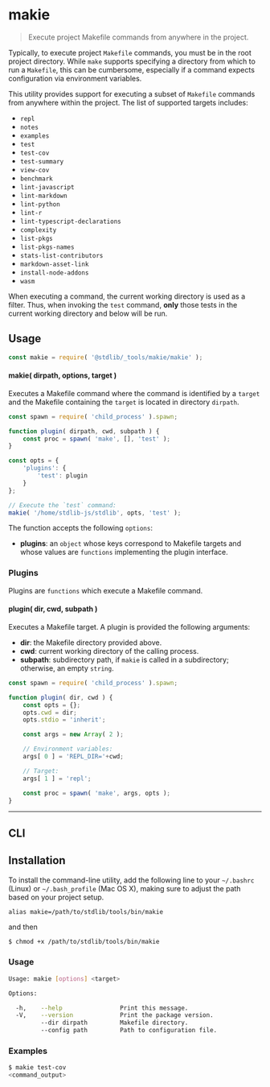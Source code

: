 <!--

@license Apache-2.0

Copyright (c) 2018 The Stdlib Authors.

Licensed under the Apache License, Version 2.0 (the "License");
you may not use this file except in compliance with the License.
You may obtain a copy of the License at

   http://www.apache.org/licenses/LICENSE-2.0

Unless required by applicable law or agreed to in writing, software
distributed under the License is distributed on an "AS IS" BASIS,
WITHOUT WARRANTIES OR CONDITIONS OF ANY KIND, either express or implied.
See the License for the specific language governing permissions and
limitations under the License.

-->

# makie

> Execute project Makefile commands from anywhere in the project.

<section class="intro">

Typically, to execute project `Makefile` commands, you must be in the root project directory. While `make` supports specifying a directory from which to run a `Makefile`, this can be cumbersome, especially if a command expects configuration via environment variables.

This utility provides support for executing a subset of `Makefile` commands from anywhere within the project. The list of supported targets includes:

-   `repl`
-   `notes`
-   `examples`
-   `test`
-   `test-cov`
-   `test-summary`
-   `view-cov`
-   `benchmark`
-   `lint-javascript`
-   `lint-markdown`
-   `lint-python`
-   `lint-r`
-   `lint-typescript-declarations`
-   `complexity`
-   `list-pkgs`
-   `list-pkgs-names`
-   `stats-list-contributors`
-   `markdown-asset-link`
-   `install-node-addons`
-   `wasm`

When executing a command, the current working directory is used as a filter. Thus, when invoking the `test` command, **only** those tests in the current working directory and below will be run.

</section>

<!-- /.intro -->

<section class="usage">

## Usage

```javascript
const makie = require( '@stdlib/_tools/makie/makie' );
```

#### makie( dirpath, options, target )

Executes a Makefile command where the command is identified by a `target` and the Makefile containing the `target` is located in directory `dirpath`.

```javascript
const spawn = require( 'child_process' ).spawn;

function plugin( dirpath, cwd, subpath ) {
    const proc = spawn( 'make', [], 'test' );
}

const opts = {
    'plugins': {
        'test': plugin
    }
};

// Execute the `test` command:
makie( '/home/stdlib-js/stdlib', opts, 'test' );
```

The function accepts the following `options`:

-   **plugins**: an `object` whose keys correspond to Makefile targets and whose values are `functions` implementing the plugin interface.

### Plugins

Plugins are `functions` which execute a Makefile command.

#### plugin( dir, cwd, subpath )

Executes a Makefile target. A plugin is provided the following arguments:

-   **dir**: the Makefile directory provided above.
-   **cwd**: current working directory of the calling process.
-   **subpath**: subdirectory path, if `makie` is called in a subdirectory; otherwise, an empty `string`.

```javascript
const spawn = require( 'child_process' ).spawn;

function plugin( dir, cwd ) {
    const opts = {};
    opts.cwd = dir;
    opts.stdio = 'inherit';

    const args = new Array( 2 );

    // Environment variables:
    args[ 0 ] = 'REPL_DIR='+cwd;

    // Target:
    args[ 1 ] = 'repl';

    const proc = spawn( 'make', args, opts );
}
```

</section>

<!-- /.usage -->

* * *

<section class="cli">

## CLI

<!-- <installation> -->

## Installation

To install the command-line utility, add the following line to your `~/.bashrc` (Linux) or `~/.bash_profile` (Mac OS X), making sure to adjust the path based on your project setup.

```text
alias makie=/path/to/stdlib/tools/bin/makie
```

and then

```bash
$ chmod +x /path/to/stdlib/tools/bin/makie
```

<!-- </installation> -->

<section class="usage">

### Usage

```bash
Usage: makie [options] <target>

Options:

  -h,    --help                Print this message.
  -V,    --version             Print the package version.
         --dir dirpath         Makefile directory.
         --config path         Path to configuration file.
```

</section>

<!-- /.usage -->

<section class="examples">

### Examples

```bash
$ makie test-cov
<command_output>
```

</section>

<!-- /.examples -->

</section>

<!-- /.cli -->

<!-- Section for related `stdlib` packages. Do not manually edit this section, as it is automatically populated. -->

<section class="related">

</section>

<!-- /.related -->

<!-- Section for all links. Make sure to keep an empty line after the `section` element and another before the `/section` close. -->

<section class="links">

</section>

<!-- /.links -->
